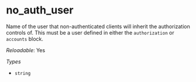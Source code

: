 # no_auth_user

Name of the user that non-authenticated clients
will inherit the authorization controls of. This must be a user
defined in either the `authorization` or `accounts` block.

*Reloadable*: Yes

*Types*

- `string`



